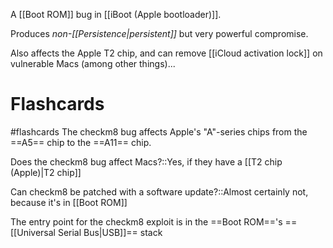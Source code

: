 A [[Boot ROM]] bug in [[iBoot (Apple bootloader)]].

Produces *non-[[Persistence|persistent]]* but very powerful compromise.

Also affects the Apple T2 chip, and can remove [[iCloud activation lock]] on vulnerable Macs (among other things)...

# Flashcards
#flashcards 
The checkm8 bug affects Apple's "A"-series chips from the ==A5== chip to the ==A11== chip.
<!--SR:!2022-04-06,50,270!2022-04-18,46,230-->

Does the checkm8 bug affect Macs?::Yes, if they have a [[T2 chip (Apple)|T2 chip]]
<!--SR:!2022-05-01,59,250-->

Can checkm8 be patched with a software update?::Almost certainly not, because it's in [[Boot ROM]]
<!--SR:!2022-04-13,57,290-->

The entry point for the checkm8 exploit is in the ==Boot ROM=='s ==[[Universal Serial Bus|USB]]== stack
<!--SR:!2022-03-30,37,250!2022-03-23,36,250-->